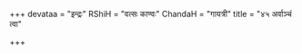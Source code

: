 +++
devataa = "इन्द्रः"
RShiH = "वत्सः काण्वः"
ChandaH = "गायत्री"
title = "४५ अर्वाञ्चं त्वा"

+++
